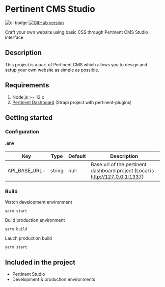 # Pertinent CMS Studio

![ci badge](https://github.com/syskin/pertinent-cms-studio/workflows/CI/badge.svg)
[![GitHub version](https://img.shields.io/badge/version-v1.0.0-blue.svg)](https://github.com/syskin/pertinent-cms-studio)

Craft your own website using basic CSS through Pertinent CMS Studio interface

## Description

This project is a part of Pertinent CMS which allows you to design and setup your own website as simple as possible.

## Requirements
1. Node.js >= 12.x
2. [Pertinent Dashboard](https://github.com/syskin/pertinent-cms-dashboard) (Strapi project with pertinent-plugins)

## Getting started

### Configuration

#### .env

|Key|Type|Default|Description|
|---|----|-------|-----------|
|API_BASE_URL=|string|null|Base url of the pertinent dashboard project (Local is : http://127.0.0.1:1337)|

### Build

Watch development environment
```
yarn start
```

Build production environment
```
yarn build
```

Lauch production build
```
yarn start
```

## Included in the project
- Pertinent Studio
- Development & production environments